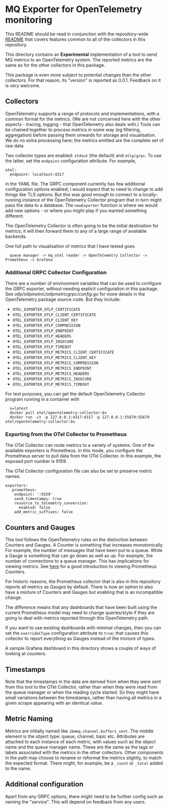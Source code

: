 # MQ Exporter for OpenTelemetry monitoring

This README should be read in conjunction with the repository-wide
[README](https://github.com/ibm-messaging/mq-metric-samples/blob/master/README.md) that covers features common to all of
the collectors in this repository.

This directory contains an **Experimental** implementation of a tool to send MQ metrics to an OpenTelemetry system. The
reported metrics are the same as for the other collectors in this package.

This package is even more subject to potential changes than the other collectors. For that reason, its "version" is
reported as 0.0.1. Feedback on it is very welcome.

## Collectors
OpenTelemetry supports a range of protocols and implementations, with a common format for the metrics. (We are not
concerned here with the other aspects - tracing, logging - that OpenTelemetry also deals with.) Tools can be chained
together to process metrics in some way (eg filtering, aggregation) before passing them onwards for storage and
visualisation. We do no extra processing here; the metrics emitted are the complete set of raw data.

Two collector types are enabled: `stdout` (the default) and `otlp/grpc`. To use the latter, set the `endpoint`
configuration attribute. For example,
```
otel:
  endpoint: localhost:4317
```
in the YAML file. The GRPC component currently has few additional configuration options enabled; I would expect that to
need to change to add things like TLS options. But this was good enough to connect to a locally-running instance of the
OpenTelemetry Collector program that in turn might pass the data to a database. The `newExporter` function is where we
would add new options - or where you might play if you wanted something different.

The OpenTelemetry Collector is often going to be the initial destination for metrics; it will then forward them to any
of a large range of available backends.

One full path to visualisation of metrics that I have tested goes

```
  queue manager -> mq_otel reader -> OpenTelemetry Collector -> Prometheus -> Grafana
```

### Additional GRPC Collector Configuration
There are a number of environment variables that can be used to configure the GRPC exporter, without needing explicit
configuration in this package. See *otlp/otlpmetric/otlpmetricgrpc/config.go* for more details in the OpenTelemetry
package source code. But they include:

- `OTEL_EXPORTER_OTLP_CERTIFICATE`
- `OTEL_EXPORTER_OTLP_CLIENT_CERTIFICATE`
- `OTEL_EXPORTER_OTLP_CLIENT_KEY`
- `OTEL_EXPORTER_OTLP_COMPRESSION`
- `OTEL_EXPORTER_OTLP_ENDPOINT`
- `OTEL_EXPORTER_OTLP_HEADERS`
- `OTEL_EXPORTER_OTLP_INSECURE`
- `OTEL_EXPORTER_OTLP_TIMEOUT`
- `OTEL_EXPORTER_OTLP_METRICS_CLIENT_CERTIFICATE`
- `OTEL_EXPORTER_OTLP_METRICS_CLIENT_KEY`
- `OTEL_EXPORTER_OTLP_METRICS_COMPRESSION`
- `OTEL_EXPORTER_OTLP_METRICS_ENDPOINT`
- `OTEL_EXPORTER_OTLP_METRICS_HEADERS`
- `OTEL_EXPORTER_OTLP_METRICS_INSECURE`
- `OTEL_EXPORTER_OTLP_METRICS_TIMEOUT`


For test purposes, you can get the default OpenTelemetry Collector program running in a container with
```
  v=latest
  docker pull otel/opentelemetry-collector:$v      
  docker run -it -p 127.0.0.1:4317:4317 -p 127.0.0.1:55679:55679 otel/opentelemetry-collector:$v   
```

### Exporting from the OTel Collector to Prometheus

The OTel Collector can route metrics to a variety of systems. One of the available exporters is Prometheus. In this
mode, you configure the Prometheus server to pull data from the OTel Collector. In this example, the exposed port number
is 9159.

The OTel Collector configuration file can also be set to preserve metric
names:
```
exporters:
   prometheus:
    endpoint: ':9159'
    send_timestamps: true
    resource_to_telemetry_conversion:
      enabled: false
    add_metric_suffixes: false
```

## Counters and Gauges
This tool follows the OpenTelemetry rules on the distinction between Counters and Gauges. A Counter is something that
increases monotonically. For example, the number of messages that have been put to a queue. While a Gauge is something
that can go down as well as up. For example, the number of connections to a queue manager. This has implications for
viewing metrics. See [here](https://www.innoq.com/en/blog/2019/05/prometheus-counters/) for a good introduction to
viewing Prometheus Counters.

For historic reasons, the Prometheus collector that is also in this repository reports all metrics as Gauges by default.
There is now an option to also have a mixture of Counters and Gauges but enabling that is an incompatible change. 

The difference means that any dashboards that have been built using the current Prometheus model may need to change
queries/style if they are going to deal with metrics reported through this OpenTelemetry path.

If you want to use existing dashboards with minimal changes, then you can set the `overrideCType` configuration
attribute to `true`; that causes this collector to report everything as Gauges instead of the mixture of types.

A sample Grafana dashboard in this directory shows a couple of ways of looking at counters.

## Timestamps
Note that the timestamps in the data are derived from when they were sent from this tool to the OTel Collector, rather
than when they were read from the queue manager or when the reading cycle started. So they might have small variations
between the timestamps, rather than having all metrics in a given scrape appearing with an identical value.


## Metric Naming
Metrics are initially named like `ibmmq.channel.buffers_sent`. The middle element is the object type: queue, channel,
topic etc. Attributes are attached to each instance of each metric, with values such as the object name and the queue
manager name. These are the same as the tags or labels associated with the metrics in the other collectors. Other
components in the path may choose to rename or reformat the metrics slightly, to match the expected format. There might,
for example, be a `_count` or `_total` added to the name.

## Additional configuration
Apart from any GRPC options, there might need to be further config such as naming the "service". This will depend on
feedback from any users.
